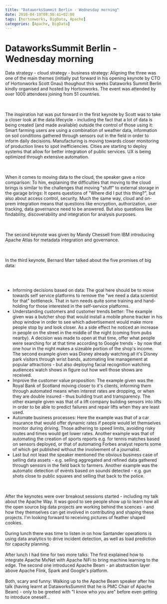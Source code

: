 ```yaml
---
title: "DataworksSummit Berlin - Wednesday morning"
date: 2018-04-19T08:50:41+02:00
tags: [hortonworks, BigData, Apache]
categories: [Apache, BigData]
---
```


# DataworksSummit Berlin - Wednesday morning


Data strategy - cloud strategy - business strategy: Aligning the three was one
of the main themes (initially put forward in his opening keynote by CTO of
Hortonworks Scott Gnau) thoughout this weeks Dataworks Summit
Berlin kindly organised and hosted by Hortonworks. The event was attended by
over 1000 attendees joining from 51 countries.

<br><br>
The inspiration hat was put forward in the first keynote by Scott was to take a
closer look at the data lifecycle - including the fact that a lot of data is
being created (and made available) outside the control of those using it: Smart
farming users are using a combination of weather data, information on soil
conditions gathered through sensors out in the field in order to inform daily
decisions. Manufacturing is moving towards closer monitoring of production lines
to spot inefficiencies. Cities are starting to deploy systems that allow for
better integration of public services. UX is being optimized through extensive
automation. 

<br><br>
When it comes to moving data to the cloud, the speaker gave a nice comparison:
To him, explaining the difficulties that moving to the cloud brings is similar
to the challenges that moving "stuff" to external storage in the garage brings:
It opens questions of "Where did I put this thing?", but also about access
control, security. Much the same way, cloud and on-prem integration means that
questions like encryption, authorization, user tracking, data governance need to
be answered. But also questions like findability, discoverability and
integration for analysis purposes.

<br><br>
The second keynote was given by Mandy Chessell from IBM introducing Apache Atlas for
metadata integration and governance.

<br><br>
In the third keynote, Bernard Marr talked about the five promises of big
data:

<br><br>
<ul>
<li>Informing decisions based on data: The goal here should be to move towards
self service platforms to remove the "we need a data scientist for that"
bottleneck. That in turn needs quite some training and hand-holding for those
interested in the self-service platforms.
<li>Understanding customers and customer trends better: The example given was a
butcher shop that would install a mobile phone tracker in his shop window in
order to see which advertisement would make more people stop by and look closer.
As a side effect he noticed an increase in people on the street in the middle of
the night (coming from pubs nearby). A decision was made to open at that time,
offer what people were searching for at that time according to Google trends -
by now that one hour in the night makes a sizeable portion of the shop's income.
The second example given was Disney already watching all it's Disney park
visitors through wrist bands, automating line management at popular attractions
- but also deploying facial recognition watching audiences watch shows in figure
out how well those shows are received.
<li>Improve the customer value proposition: The example given was the Royal Bank
of Scotland moving closer to it's clients, informing them through automated
means when interest rates are dropping, or when they are double insured - thus
building trust and transparency. The other example given was that of a lift
company building sensors into lifts in order to be able to predict failures and
repair lifts when they are least used.
<li>Automate business processes: Here the example was that of a car insurance
that would offer dynamic rates if people would let themselves monitor during
driving. Those adhering to speed limits, avoiding risky routes and times would
get lower rates. Another example was that of automating the creation of sports
reports e.g. for tennis matches based on sensors deployed, or that of automating
Forbes analyst reports some of which get published without the involvement of a
journalist.
<li>Last but not least the speaker mentioned the obvious business case of
selling data assets - e.g. selling aggregated and refined data gathered through
sensors in the field back to farmers. Another example was the automatic 
detection of events based on sounds detected - e.g. gun shots close to 
public squares and selling that back to the police.
</ul>

<br><br>
After the keynotes were over breakout sessions started - including my talk about
the Apache Way. It was good to see people show up to learn how all the open
source big data projects are working behind the scences - and how they
themselves can get involved in contributing and shaping these projects. I'm
looking forward to receiving pictures of feather shaped cookies.
<br><br>
During lunch there was time to listen in on how Santander operations is using
data analytics to drive incident detection, as well as load prediction for
capacity planning. 
<br><br>
After lunch I had time for two more talks: The first explained how to 
integrate Apache MxNet with Apache NiFi to bring machine learning to the edge.
The second one introduced Apache Beam - an abstraction layer above Apache Flink,
Spark and Google's platform.
<br><br>
Both, scary and funny: Walking up to the Apache Beam speaker after his talk
(having learnt at DataworksSummit that he is PMC Chair of Apache Beam) - only to
be greeted with "I know who *you* are" before even getting to introduce
oneself...




